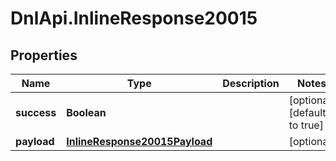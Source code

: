 # DnlApi.InlineResponse20015

## Properties
Name | Type | Description | Notes
------------ | ------------- | ------------- | -------------
**success** | **Boolean** |  | [optional] [default to true]
**payload** | [**InlineResponse20015Payload**](InlineResponse20015Payload.md) |  | [optional] 



